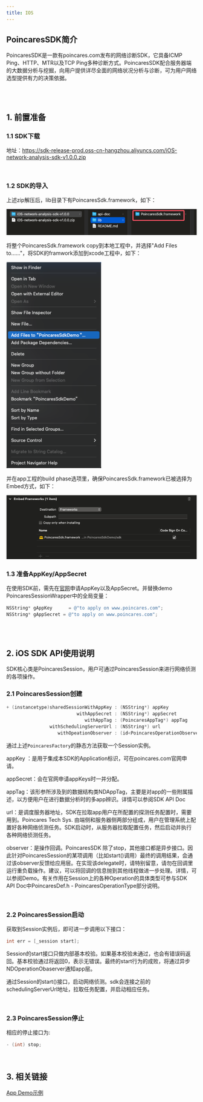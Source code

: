 ```yaml
---
title: IOS
---
```


## PoincaresSDK简介

PoincaresSDK是一款有poincares.com发布的网络诊断SDK，它具备ICMP Ping、HTTP、MTR以及TCP Ping多种诊断方式。PoincaresSDK配合服务器端的大数据分析与挖掘，向用户提供详尽全面的网络状况分析与诊断，可为用户网络选型提供有力的决策依据。

<br /><br />

## 1. 前置准备

### 1.1 SDK下载

地址：https://sdk-release-prod.oss-cn-hangzhou.aliyuncs.com/iOS-network-analysis-sdk-v1.0.0.zip

<br />

### 1.2 SDK的导入

上述zip解压后，lib目录下有PoincaresSdk.framework，如下：

<img src="./iOS.README.pic/pic1.png" alt="pic1"  />

将整个PoincaresSdk.framework copy到本地工程中，并选择"Add Files to......"，将SDK的framwork添加到xcode工程中，如下：

<img src="./iOS.README.pic/pic2.png" alt="pic2" style="zoom:90%;" />

并在app工程的build phase选项里，确保PoincaresSdk.framework已被选择为Embed方式，如下：

<img src="./iOS.README.pic/pic3.png" alt="pic3" style="zoom:90%;" />

<br />

### 1.3 准备AppKey/AppSecret

在使用SDK前，需先在[官网](https://www.poincares.com)申请AppKey以及AppSecret。并替换demo PoincaresSessionWrapper中的全局变量：

```objective-c
NSString* gAppKey	   = @"to apply on www.poincares.com";
NSString* gAppSecret = @"to apply on www.poincares.com";
```

<br /><br />

## 2. iOS SDK API使用说明

SDK核心类是PoincaresSession，用户可通过PoincaresSession来进行网络侦测的各项操作。

### 2.1 PoincaresSession创建

```objective-c
+ (instancetype)sharedSessionWithAppKey : (NSString*) appKey
                          withAppSecret : (NSString*) appSecret
                             withAppTag : (PoincaresAppTag*) appTag
                withSchedulingServerUrl : (NSString*) url
                   withOpeationObserver : (id<PoincaresOperationObserver>) observer;
```

通过上述`PoincaresFactory`的静态方法获取一个Session实例。

appKey ：是用于集成本SDK的Application标识，可在poincares.com官网申请。

appSecret：会在官网申请appKeys时一并分配。

appTag：该形参所涉及到的数据结构类NDAppTag，主要是对app的一些附属描述，以方便用户在进行数据分析时的多app辨识。详情可以参阅SDK API Doc

url：是调度服务器地址，SDK在拉取app用户在所配置的探测任务配置时，需要用到。Poincares Tech Sys. 由端侧和服务器侧两部分组成，用户在管理系统上配置好各种网络侦测任务。SDK启动时，从服务器拉取配置任务，然后启动并执行各种网络侦测任务。

observer：是操作回调。PoincaresSDK 除了stop，其他接口都是异步接口。因此针对PoincaresSession的某项调用（比如start()调用）最终的调用结果，会通过该observer反馈给应用层。在实现该delegate时，请特别留意，请勿在回调里运行重负载操作。建议，可以将回调的信息抛到其他线程做进一步处理。详情，可以参阅Demo。有关作用在Session上的各种Operation的具体类型可参与SDK API Doc中PoincaresDef.h - PoincaresOperationType部分说明。

<br />

### 2.2 PoincaresSession启动

获取到Session实例后，即可进一步调用以下接口：

```objective-c
int err = [_session start];
```

Session的start接口只做内部基本校验。如果基本校验未通过，也会有错误码返回。基本校验通过将返回0，表示无错误。最终的start行为的成败，将通过异步NDOperationObaserver通知app层。

通过Session的start()接口，启动网络侦测。sdk会连接之前的schedulingServerUrl地址，拉取任务配置，并启动相应任务。

<br />

### 2.3 PoincaresSession停止

相应的停止接口为:

```objective-c
- (int) stop;
```

<br />

## 3. 相关链接

[App Demo示例](https://github.com/gimphammer/poincaressdk-iOS-demo)
